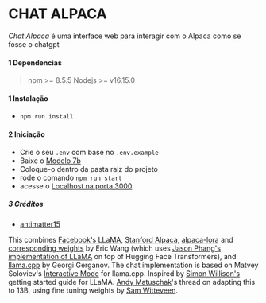 # CHAT ALPACA

*Chat Alpaca* é uma interface web para interagir com o Alpaca como se fosse o chatgpt

#### 1 **Dependencias**

> npm >= 8.5.5
> Nodejs >= v16.15.0

#### 1 **Instalação**

- `npm run install`

#### 2 **Iniciação**

- Crie o seu `.env` com base no `.env.example`
- Baixe o [Modelo 7b](https://huggingface.co/Sosaka/Alpaca-native-4bit-ggml/blob/main/ggml-alpaca-7b-q4.bin)
- Coloque-o dentro da pasta raiz do projeto
- rode o comando `npm run start`
- acesse o [Localhost na porta 3000](http://localhost:3000)

##### 3 **Créditos**

- [antimatter15](https://huggingface.co/Sosaka/Alpaca-native-4bit-ggml/blob/main/ggml-alpaca-7b-q4.bin)

This combines [Facebook's LLaMA](https://github.com/facebookresearch/llama), [Stanford Alpaca](https://crfm.stanford.edu/2023/03/13/alpaca.html), [alpaca-lora](https://github.com/tloen/alpaca-lora) and [corresponding weights](https://huggingface.co/tloen/alpaca-lora-7b/tree/main) by Eric Wang (which uses [Jason Phang's implementation of LLaMA](https://github.com/huggingface/transformers/pull/21955) on top of Hugging Face Transformers), and [llama.cpp](https://github.com/ggerganov/llama.cpp) by Georgi Gerganov. The chat implementation is based on Matvey Soloviev's [Interactive Mode](https://github.com/ggerganov/llama.cpp/pull/61) for llama.cpp. Inspired by [Simon Willison's](https://til.simonwillison.net/llms/llama-7b-m2) getting started guide for LLaMA. [Andy Matuschak](https://twitter.com/andy_matuschak/status/1636769182066053120)'s thread on adapting this to 13B, using fine tuning weights by [Sam Witteveen](https://huggingface.co/samwit/alpaca13B-lora).